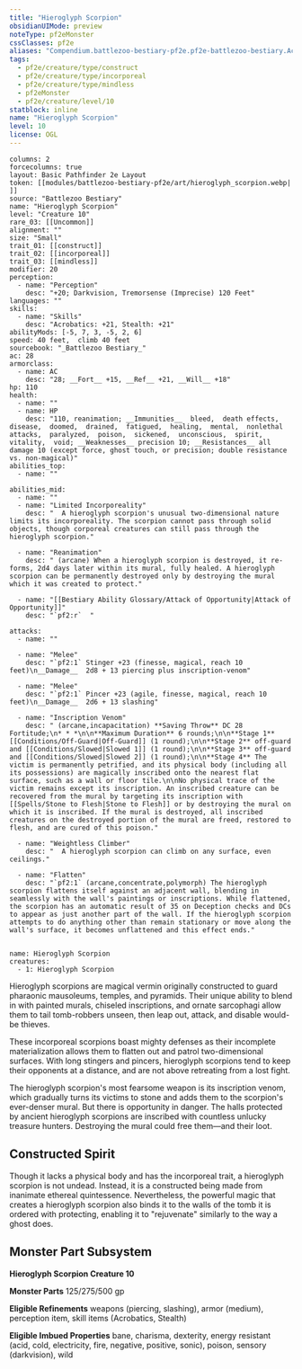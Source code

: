 ```yaml
---
title: "Hieroglyph Scorpion"
obsidianUIMode: preview
noteType: pf2eMonster
cssClasses: pf2e
aliases: "Compendium.battlezoo-bestiary-pf2e.pf2e-battlezoo-bestiary.Actor.KaNgtJ6lwMCzYIKa" 
tags:
  - pf2e/creature/type/construct
  - pf2e/creature/type/incorporeal
  - pf2e/creature/type/mindless
  - pf2eMonster
  - pf2e/creature/level/10
statblock: inline
name: "Hieroglyph Scorpion"
level: 10
license: OGL
---
```


```statblock
columns: 2
forcecolumns: true
layout: Basic Pathfinder 2e Layout
token: [[modules/battlezoo-bestiary-pf2e/art/hieroglyph_scorpion.webp| ]]
source: "Battlezoo Bestiary"
name: "Hieroglyph Scorpion"
level: "Creature 10"
rare_03: [[Uncommon]]
alignment: ""
size: "Small"
trait_01: [[construct]]
trait_02: [[incorporeal]]
trait_03: [[mindless]]
modifier: 20
perception:
  - name: "Perception"
    desc: "+20; Darkvision, Tremorsense (Imprecise) 120 Feet"
languages: ""
skills:
  - name: "Skills"
    desc: "Acrobatics: +21, Stealth: +21"
abilityMods: [-5, 7, 3, -5, 2, 6]
speed: 40 feet,  climb 40 feet
sourcebook: "_Battlezoo Bestiary_"
ac: 28
armorclass:
  - name: AC
    desc: "28; __Fort__ +15, __Ref__ +21, __Will__ +18"
hp: 110
health:
  - name: ""
  - name: HP
    desc: "110, reanimation; __Immunities__  bleed,  death effects,  disease,  doomed,  drained,  fatigued,  healing,  mental,  nonlethal attacks,  paralyzed,  poison,  sickened,  unconscious,  spirit,  vitality,  void; __Weaknesses__ precision 10; __Resistances__ all damage 10 (except force, ghost touch, or precision; double resistance vs. non-magical)"
abilities_top:
  - name: ""

abilities_mid:
  - name: ""
  - name: "Limited Incorporeality"
    desc: "  A hieroglyph scorpion's unusual two-dimensional nature limits its incorporeality. The scorpion cannot pass through solid objects, though corporeal creatures can still pass through the hieroglyph scorpion."

  - name: "Reanimation"
    desc: " (arcane) When a hieroglyph scorpion is destroyed, it re-forms, 2d4 days later within its mural, fully healed. A hieroglyph scorpion can be permanently destroyed only by destroying the mural which it was created to protect."

  - name: "[[Bestiary Ability Glossary/Attack of Opportunity|Attack of Opportunity]]"
    desc: "`pf2:r`  "

attacks:
  - name: ""

  - name: "Melee"
    desc: "`pf2:1` Stinger +23 (finesse, magical, reach 10 feet)\n__Damage__  2d8 + 13 piercing plus inscription-venom"

  - name: "Melee"
    desc: "`pf2:1` Pincer +23 (agile, finesse, magical, reach 10 feet)\n__Damage__  2d6 + 13 slashing"

  - name: "Inscription Venom"
    desc: " (arcane,incapacitation) **Saving Throw** DC 28 Fortitude;\n* * *\n\n**Maximum Duration** 6 rounds;\n\n**Stage 1** [[Conditions/Off-Guard|Off-Guard]] (1 round);\n\n**Stage 2** off-guard and [[Conditions/Slowed|Slowed 1]] (1 round);\n\n**Stage 3** off-guard and [[Conditions/Slowed|Slowed 2]] (1 round);\n\n**Stage 4** The victim is permanently petrified, and its physical body (including all its possessions) are magically inscribed onto the nearest flat surface, such as a wall or floor tile.\n\nNo physical trace of the victim remains except its inscription. An inscribed creature can be recovered from the mural by targeting its inscription with [[Spells/Stone to Flesh|Stone to Flesh]] or by destroying the mural on which it is inscribed. If the mural is destroyed, all inscribed creatures on the destroyed portion of the mural are freed, restored to flesh, and are cured of this poison."

  - name: "Weightless Climber"
    desc: "  A hieroglyph scorpion can climb on any surface, even ceilings."

  - name: "Flatten"
    desc: "`pf2:1` (arcane,concentrate,polymorph) The hieroglyph scorpion flattens itself against an adjacent wall, blending in seamlessly with the wall's paintings or inscriptions. While flattened, the scorpion has an automatic result of 35 on Deception checks and DCs to appear as just another part of the wall. If the hieroglyph scorpion attempts to do anything other than remain stationary or move along the wall's surface, it becomes unflattened and this effect ends."
 
```

```encounter-table
name: Hieroglyph Scorpion
creatures:
  - 1: Hieroglyph Scorpion
```



Hieroglyph scorpions are magical vermin originally constructed to guard pharaonic mausoleums, temples, and pyramids. Their unique ability to blend in with painted murals, chiseled inscriptions, and ornate sarcophagi allow them to tail tomb-robbers unseen, then leap out, attack, and disable would-be thieves.

These incorporeal scorpions boast mighty defenses as their incomplete materialization allows them to flatten out and patrol two-dimensional surfaces. With long stingers and pincers, hieroglyph scorpions tend to keep their opponents at a distance, and are not above retreating from a lost fight.

The hieroglyph scorpion's most fearsome weapon is its inscription venom, which gradually turns its victims to stone and adds them to the scorpion's ever-denser mural. But there is opportunity in danger. The halls protected by ancient hieroglyph scorpions are inscribed with countless unlucky treasure hunters. Destroying the mural could free them—and their loot.

## Constructed Spirit

Though it lacks a physical body and has the incorporeal trait, a hieroglyph scorpion is not undead. Instead, it is a constructed being made from inanimate ethereal quintessence. Nevertheless, the powerful magic that creates a hieroglyph scorpion also binds it to the walls of the tomb it is ordered with protecting, enabling it to "rejuvenate" similarly to the way a ghost does.

## Monster Part Subsystem

**Hieroglyph Scorpion Creature 10**

**Monster Parts** 125/275/500 gp

**Eligible Refinements** weapons (piercing, slashing), armor (medium), perception item, skill items (Acrobatics, Stealth)

**Eligible Imbued Properties** bane, charisma, dexterity, energy resistant (acid, cold, electricity, fire, negative, positive, sonic), poison, sensory (darkvision), wild
